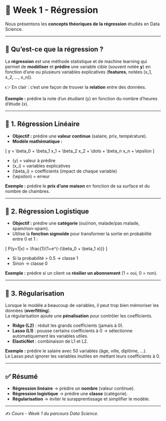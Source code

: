 # 📘 Week 1 - Régression

Nous présentons les **concepts théoriques de la régression** étudiés en Data Science.  

---

## 🌱 Qu’est-ce que la régression ?  

La **régression** est une méthode statistique et de machine learning qui permet de **modéliser** et **prédire** une variable cible (souvent notée **y**) en fonction d’une ou plusieurs variables explicatives (**features**, notées \(x_1, x_2, …, x_n\)).  

👉 En clair : c’est une façon de trouver la **relation** entre des données.  

**Exemple :** prédire la note d’un étudiant (y) en fonction du nombre d’heures d’étude (x).  

---

## 📘 1. Régression Linéaire  

- **Objectif :** prédire une **valeur continue** (salaire, prix, température).  
- **Modèle mathématique :**  

\[
y = \beta_0 + \beta_1 x_1 + \beta_2 x_2 + \dots + \beta_n x_n + \epsilon
\]

- \(y\) = valeur à prédire  
- \(x_i\) = variables explicatives  
- \(\beta_i\) = coefficients (impact de chaque variable)  
- \(\epsilon\) = erreur  

**Exemple :** prédire le **prix d’une maison** en fonction de sa surface et du nombre de chambres.  

---

## 📘 2. Régression Logistique  

- **Objectif :** prédire une **catégorie** (oui/non, malade/pas malade, spam/non-spam).  
- Utilise la **fonction sigmoïde** pour transformer la sortie en probabilité entre 0 et 1 :  

\[
P(y=1|x) = \frac{1}{1+e^{-(\beta_0 + \beta_1 x)}}
\]

- Si la probabilité > 0.5 → classe 1  
- Sinon → classe 0  

**Exemple :** prédire si un client va **résilier un abonnement** (1 = oui, 0 = non).  

---

## 📘 3. Régularisation  

Lorsque le modèle a beaucoup de variables, il peut trop bien mémoriser les données (**overfitting**).  
La régularisation ajoute une **pénalisation** pour contrôler les coefficients.  

- **Ridge (L2)** : réduit les grands coefficients (jamais à 0).  
- **Lasso (L1)** : pousse certains coefficients à 0 → sélectionne automatiquement les variables utiles.  
- **ElasticNet** : combinaison de L1 et L2.  

**Exemple :** prédire le salaire avec 50 variables (âge, ville, diplôme, …).  
Le Lasso peut ignorer les variables inutiles en mettant leurs coefficients à 0.  

---

## ✅ Résumé  

- **Régression linéaire** → prédire un **nombre** (valeur continue).  
- **Régression logistique** → prédire une **classe** (catégorie).  
- **Régularisation** → éviter le surapprentissage et simplifier le modèle.  

---

✍️ *Cours - Week 1 du parcours Data Science.*
